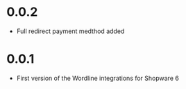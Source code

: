 # 0.0.2
- Full redirect payment medthod added

# 0.0.1
- First version of the Wordline integrations for Shopware 6
